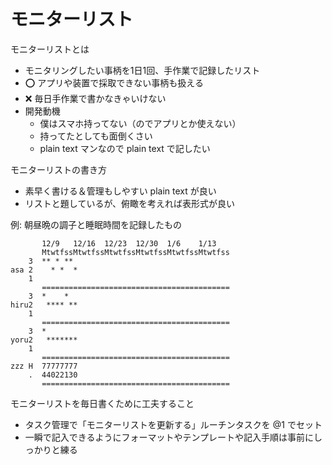 # モニターリスト
モニターリストとは

- モニタリングしたい事柄を1日1回、手作業で記録したリスト
- :o: アプリや装置で採取できない事柄も扱える
- :x: 毎日手作業で書かなきゃいけない
- 開発動機
  - 僕はスマホ持ってない（のでアプリとか使えない）
  - 持ってたとしても面倒くさい
  - plain text マンなので plain text で記したい

モニターリストの書き方

- 素早く書ける＆管理もしやすい plain text が良い
- リストと題しているが、俯瞰を考えれば表形式が良い

例: 朝昼晩の調子と睡眠時間を記録したもの

```
       12/9   12/16  12/23  12/30  1/6    1/13
       MtwtfssMtwtfssMtwtfssMtwtfssMtwtfssMtwtfss
    3  ** * **
asa 2    * *  *
    1  
       ==========================================
    3  *    *
hiru2   **** **
    1  
       ==========================================
    3  *    
yoru2   *******
    1  
       ==========================================
zzz H  77777777
    .  44022130
       ==========================================
```

モニターリストを毎日書くために工夫すること

- タスク管理で「モニターリストを更新する」ルーチンタスクを @1 でセット
- 一瞬で記入できるようにフォーマットやテンプレートや記入手順は事前にしっかりと練る
